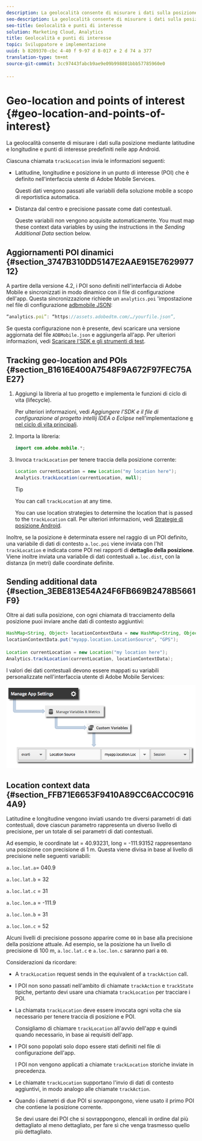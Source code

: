 ```yaml
---
description: La geolocalità consente di misurare i dati sulla posizione mediante latitudine e longitudine e punti di interesse predefiniti nelle app Android.
seo-description: La geolocalità consente di misurare i dati sulla posizione mediante latitudine e longitudine e punti di interesse predefiniti nelle app Android.
seo-title: Geolocalità e punti di interesse
solution: Marketing Cloud, Analytics
title: Geolocalità e punti di interesse
topic: Sviluppatore e implementazione
uuid: b 8209370-cbc 4-40 f 9-97 d 8-017 e 2 d 74 a 377
translation-type: tm+mt
source-git-commit: 3cc97443fabcb9ae9e09b998801bbb57785960e0

---
```



# Geo-location and points of interest {#geo-location-and-points-of-interest}

La geolocalità consente di misurare i dati sulla posizione mediante latitudine e longitudine e punti di interesse predefiniti nelle app Android.

Ciascuna chiamata `trackLocation` invia le informazioni seguenti:

* Latitudine, longitudine e posizione in un punto di interesse (POI) che è definito nell'interfaccia utente di Adobe Mobile Services.

   Questi dati vengono passati alle variabili della soluzione mobile a scopo di reportistica automatica.

* Distanza dal centro e precisione passate come dati contestuali.

   Queste variabili non vengono acquisite automaticamente. You must map these context data variables by using the instructions in the *Sending Additional Data* section below.

## Aggiornamenti POI dinamici {#section_3747B310DD5147E2AAE915E762997712}

A partire della versione 4.2, i POI sono definiti nell'interfaccia di Adobe Mobile e sincronizzati in modo dinamico con il file di configurazione dell'app. Questa sincronizzazione richiede un `analytics.poi` 'impostazione nel file di configurazione [adbmobile JSON](/help/android/configuration/json-config/json-config.md):

```js
“analytics.poi”: “https://assets.adobedtm.com/…/yourfile.json”,
```

Se questa configurazione non è presente, devi scaricare una versione aggiornata del file `ADBMobile.json` e aggiungerla all'app. Per ulteriori informazioni, vedi [Scaricare l'SDK e gli strumenti di test](/help/android/getting-started/requirements.md).

## Tracking geo-location and POIs {#section_B1616E400A7548F9A672F97FEC75AE27}

1. Aggiungi la libreria al tuo progetto e implementa le funzioni di ciclo di vita (lifecycle).

   Per ulteriori informazioni, vedi *Aggiungere l'SDK e il file di configurazione al progetto intellij IDEA o Eclipse* nell'implementazione [e nel ciclo di vita principali](/help/android/getting-started/dev-qs.md).

1. Importa la libreria:

   ```java
   import com.adobe.mobile.*;
   ```

1. Invoca `trackLocation` per tenere traccia della posizione corrente:

   ```java
   Location currentLocation = new Location("my location here"); 
   Analytics.trackLocation(currentLocation, null);
   ```

   >[!TIP]
   >
   >You can call `trackLocation` at any time.

   You can use location strategies to determine the location that is passed to the `trackLocation` call. Per ulteriori informazioni, vedi [Strategie di posizione Android](https://developer.android.com/guide/topics/location/strategies.html).

Inoltre, se la posizione è determinata essere nel raggio di un POI definito, una variabile di dati di contesto `a.loc.poi` viene inviata con l'hit `trackLocation` e indicata come POI nei rapporti di **dettaglio della posizione**. Viene inoltre inviata una variabile di dati contestuali `a.loc.dist`, con la distanza (in metri) dalle coordinate definite.

## Sending additional data {#section_3EBE813E54A24F6FB669B2478B5661F9}

Oltre ai dati sulla posizione, con ogni chiamata di tracciamento della posizione puoi inviare anche dati di contesto aggiuntivi:

```java
HashMap<String, Object> locationContextData = new HashMap<String, Object>(); 
locationContextData.put("myapp.location.LocationSource", "GPS"); 
 
Location currentLocation = new Location("my location here"); 
Analytics.trackLocation(currentLocation, locationContextData);
```

I valori dei dati contestuali devono essere mappati su variabili personalizzate nell'interfaccia utente di Adobe Mobile Services:

![](assets/map-location-context-data.png)

## Location context data {#section_FFB71E6653F9410A89CC6ACC0C9164A9}

Latitudine e longitudine vengono inviati usando tre diversi parametri di dati contestuali, dove ciascun parametro rappresenta un diverso livello di precisione, per un totale di sei parametri di dati contestuali.

Ad esempio, le coordinate lat = 40.93231, long = -111.93152 rappresentano una posizione con precisione di 1 m. Questa viene divisa in base al livello di precisione nelle seguenti variabili:

`a.loc.lat.a`= 040.9

`a.loc.lat.b` = 32

`a.loc.lat.c` = 31

`a.loc.lon.a` = -111.9

`a.loc.lon.b` = 31

`a.loc.lon.c` = 52

Alcuni livelli di precisione possono apparire come `00` in base alla precisione della posizione attuale. Ad esempio, se la posizione ha un livello di precisione di 100 m, `a.loc.lat.c` e `a.loc.lon.c` saranno pari a `00`.

Considerazioni da ricordare:

* A `trackLocation` request sends in the equivalent of a `trackAction` call.

* I POI non sono passati nell'ambito di chiamate `trackAction` e `trackState` tipiche, pertanto devi usare una chiamata `trackLocation` per tracciare i POI.

* La chiamata `trackLocation` deve essere invocata ogni volta che sia necessario per tenere traccia di posizione e POI.

   Consigliamo di chiamare `trackLocation` all'avvio dell'app e quindi quando necessario, in base ai requisiti dell'app.

* I POI sono popolati solo dopo essere stati definiti nel file di configurazione dell'app.

   I POI non vengono applicati a chiamate `trackLocation` storiche inviate in precedenza.
* Le chiamate `trackLocation` supportano l'invio di dati di contesto aggiuntivi, in modo analogo alle chiamate `trackAction`.

* Quando i diametri di due POI si sovrappongono, viene usato il primo POI che contiene la posizione corrente.

   Se devi usare dei POI che si sovrappongono, elencali in ordine dal più dettagliato al meno dettagliato, per fare sì che venga trasmesso quello più dettagliato.

